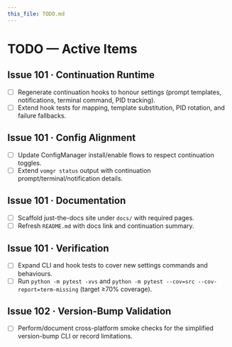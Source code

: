 ```yaml
---
this_file: TODO.md
---
```


# TODO — Active Items

## Issue 101 · Continuation Runtime
- [ ] Regenerate continuation hooks to honour settings (prompt templates, notifications, terminal command, PID tracking).
- [ ] Extend hook tests for mapping, template substitution, PID rotation, and failure fallbacks.

## Issue 101 · Config Alignment
- [ ] Update ConfigManager install/enable flows to respect continuation toggles.
- [ ] Extend `vomgr status` output with continuation prompt/terminal/notification details.

## Issue 101 · Documentation
- [ ] Scaffold just-the-docs site under `docs/` with required pages.
- [ ] Refresh `README.md` with docs link and continuation summary.

## Issue 101 · Verification
- [ ] Expand CLI and hook tests to cover new settings commands and behaviours.
- [ ] Run `python -m pytest -xvs` and `python -m pytest --cov=src --cov-report=term-missing` (target ≥70% coverage).

## Issue 102 · Version-Bump Validation
- [ ] Perform/document cross-platform smoke checks for the simplified version-bump CLI or record limitations.
